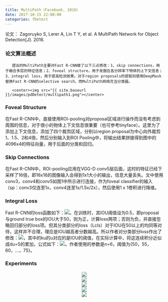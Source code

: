 ```yaml
---
title: MultiPath（Facebook, 2016）
date: 2017-10-15 22:00:00
categories: fDetect
---
```


<script type="text/javascript" src="http://cdn.mathjax.org/mathjax/latest/MathJax.js?config=default"></script>

论文： Zagoruyko S, Lerer A, Lin T Y, et al. A MultiPath Network for Object Detection[J]. 2016.

### 论文算法概述

       提出的MultiPath主要对Fast R-CNN做了以下三点修改：1、skip connections，用于融合多层的特征信息；2、foveal structure，用于发掘在各分辨率下物体的上下文信息；3、integral loss，用于提高检测效果。对于region proposals的提取则使用DeepMask替换Fast R-CNN的selective search，而MultiPath网络充当分类器。
	   
	   <center><img src="{{ site.baseurl }}/images/pdDetect/multipath1.png"></center>

### Foveal Structure

   在Fast R-CNN中，直接使用ROI-pooling对proposal区域进行操作而没有考虑到周围的信息，对于很小的物体上下文信息很重要（也可参考tinyface）。这里为了添加上下文信息，添加了四个裁剪区域，分别以region proposal为中心向外裁剪1、1.5、2和4倍，然后分别输入到ROI Pooling中，将输出结果拼接得到图中的4096x4的特征向量，用于后面的分类和回归。
   
### Skip Connections

   在Fast R-CNN中，ROI-pooling应用在VGG-D conv5层后面，这时的特征已经下采样了16倍，即16x16的图像输入会得到1x1大小的输出，信息大量丢失。文中使用conv3，conv4和conv5如图1中所示进行连接，作为foveal classifier的输入（sp：conv3仅连至1x，conv4连至1x/1.5x/2x），然后使用1 x 1卷积进行降维。
   
### Integral Loss

   Fast R-CNN的loss函数如下：<img src="{{ site.baseurl }}/images/pdDetect/multipath2.png">。在训练时，其IOU阈值设为0.5，即proposal与ground true box的IOU大于50，则为正，计算loss两项；否则为负，并直接忽略回归部分的loss项。但其分类部分的loss（Lcls）对于IOU在50以上的均同等对待，这样并不合理，理应是IOU越高者分数越高。所以作者对分类部分loss作出了修改：<img src="{{ site.baseurl }}/images/pdDetect/multipath3.png">，其中的ku的u对应的是IOU的阈值，在实际计算中，将这连续积分近似成du=5的累加，公式如下：<img src="{{ site.baseurl }}/images/pdDetect/multipath4.png">。作者使用的参数是n=6，阈值为{50，55，60，...，75}。
   
### Experiments

   <center><img src="{{ site.baseurl }}/images/pdDetect/multipath5.png"></center>
   
   <center><img src="{{ site.baseurl }}/images/pdDetect/multipath6.png"></center>
   
   <center><img src="{{ site.baseurl }}/images/pdDetect/multipath7.png"></center>
   
   <center><img src="{{ site.baseurl }}/images/pdDetect/multipath8.png"></center>
   
   <center><img src="{{ site.baseurl }}/images/pdDetect/multipath9.png"></center>
